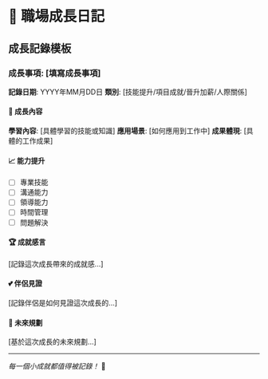 # 🌟 職場成長日記

## 成長記錄模板

### 成長事項: [填寫成長事項]
**記錄日期**: YYYY年MM月DD日
**類別**: [技能提升/項目成就/晉升加薪/人際關係]

#### 🎯 成長內容
**學習內容**: [具體學習的技能或知識]
**應用場景**: [如何應用到工作中]
**成果體現**: [具體的工作成果]

#### 📈 能力提升
- [ ] 專業技能
- [ ] 溝通能力
- [ ] 領導能力
- [ ] 時間管理
- [ ] 問題解決

#### 🏆 成就感言
[記錄這次成長帶來的成就感...]

#### 💕 伴侶見證
[記錄伴侶是如何見證這次成長的...]

#### 🔮 未來規劃
[基於這次成長的未來規劃...]

---

*每一個小成就都值得被記錄！* 🚀